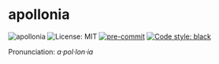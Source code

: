 # apollonia

![apollonia](https://github.com/SimplicityGuy/apollonia/actions/workflows/build.yml/badge.svg) ![License: MIT](https://img.shields.io/github/license/SimplicityGuy/apollonia) [![pre-commit](https://img.shields.io/badge/pre--commit-enabled-brightgreen?logo=pre-commit)](https://github.com/pre-commit/pre-commit) [![Code style: black](https://img.shields.io/badge/code%20style-black-000000.svg)](https://github.com/psf/black)

Pronunciation: _a·pol·lon·ia_
